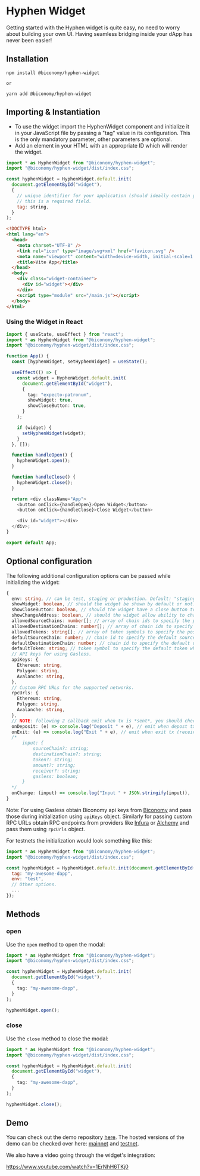# Hyphen Widget

Getting started with the Hyphen widget is quite easy, no need to worry about building your own UI. Having seamless bridging inside your dApp has never been easier!

## Installation

```shell
npm install @biconomy/hyphen-widget

or

yarn add @biconomy/hyphen-widget
```

## Importing & Instantiation

- To use the widget import the HyphenWidget component and initialize it in your JavaScript file by passing a "tag" value in its configuration. This is the only mandatory parameter, other parameters are optional.
- Add an element in your HTML with an appropriate ID which will render the widget.

```javascript
import * as HyphenWidget from "@biconomy/hyphen-widget";
import "@biconomy/hyphen-widget/dist/index.css";

const hyphenWidget = HyphenWidget.default.init(
  document.getElementById("widget"),
  {
    // unique identifier for your application (should ideally contain your dApp name),
    // this is a required field.
    tag: string,
  }
);
```

```html
<!DOCTYPE html>
<html lang="en">
  <head>
    <meta charset="UTF-8" />
    <link rel="icon" type="image/svg+xml" href="favicon.svg" />
    <meta name="viewport" content="width=device-width, initial-scale=1.0" />
    <title>Vite App</title>
  </head>
  <body>
    <div class="widget-container">
      <div id="widget"></div>
    </div>
    <script type="module" src="/main.js"></script>
  </body>
</html>
```

### Using the Widget in React

```typescript
import { useState, useEffect } from "react";
import * as HyphenWidget from "@biconomy/hyphen-widget";
import "@biconomy/hyphen-widget/dist/index.css";

function App() {
  const [hyphenWidget, setHyphenWidget] = useState();

  useEffect(() => {
    const widget = HyphenWidget.default.init(
      document.getElementById("widget"),
      {
        tag: "expecto-patronum",
        showWidget: true,
        showCloseButton: true,
      }
    );

    if (widget) {
      setHyphenWidget(widget);
    }
  }, []);

  function handleOpen() {
    hyphenWidget.open();
  }

  function handleClose() {
    hyphenWidget.close();
  }

  return <div className="App">
    <button onClick={handleOpen}>Open Widget</button>
    <button onClick={handleClose}>Close Widget</button>

    <div id="widget"></div>
  </div>;
}

export default App;
```

## Optional configuration

The following additional configuration options can be passed while initializing the widget:

```typescript
{
  env: string, // can be test, staging or production. Default: "staging"
  showWidget: boolean, // should the widget be shown by default or not. Default: false
  showCloseButton: boolean, // should the widget have a close button to close it. Default: false
  showChangeAddress: boolean, // should the widget allow ability to change receiver address. Default: true
  allowedSourceChains: number[]; // array of chain ids to specify the possible source chains. Chains not in this list will be excluded.
  allowedDestinationChains: number[]; // array of chain ids to specify the possible destination chains. Chains not in this list will be excluded.
  allowedTokens: string[]; // array of token symbols to specify the possible tokens. Tokens not in this list will be excluded.
  defaultSourceChain: number; // chain id to specify the default source chain which should be selected.
  defaultDestinationChain: number; // chain id to specify the default destination chain which should be selected.
  defaultToken: string; // token symbol to specify the default token which should be selected.
  // API keys for using Gasless.
  apiKeys: {
    Ethereum: string,
    Polygon: string,
    Avalanche: string,
  },
  // Custom RPC URLs for the supported networks.
  rpcUrls: {
    Ethereum: string,
    Polygon: string,
    Avalanche: string,
  },
  // NOTE: following 2 callback emit when tx is *sent*, you should check the status by yourself
  onDeposit: (e) => console.log("Deposit " + e), // emit when depost tx is sent
  onExit: (e) => console.log("Exit " + e), // emit when exit tx (receiver will receive tokens) is sent
  /*
      input: {
          sourceChain?: string;
          destinationChain?: string;
          token?: string;
          amount?: string;
          receiver?: string;
          gasless: boolean;
      }
  */
  onChange: (input) => console.log("Input " + JSON.stringify(input)),
}
```

Note: For using Gasless obtain Biconomy api keys from [Biconomy](https://dashboard.biconomy.io/) and pass those during initialization using `apiKeys` object. Similarly for passing custom RPC URLs obtain RPC endpoints from providers like [Infura](https://infura.io/) or [Alchemy](https://www.alchemy.com/) and pass them using `rpcUrls` object.

For testnets the initialization would look something like this:

```javascript
import * as HyphenWidget from "@biconomy/hyphen-widget";
import "@biconomy/hyphen-widget/dist/index.css";

const hyphenWidget = HyphenWidget.default.init(document.getElementById("widget"), {
  tag: "my-awesome-dapp",
  env: "test",
  // Other options.
  ...
});
```

## Methods

### open

Use the `open` method to open the modal:

```typescript
import * as HyphenWidget from "@biconomy/hyphen-widget";
import "@biconomy/hyphen-widget/dist/index.css";

const hyphenWidget = HyphenWidget.default.init(
  document.getElementById("widget"),
  {
    tag: "my-awesome-dapp",
  }
);

hyphenWidget.open();
```

### close

Use the `close` method to close the modal:

```typescript
import * as HyphenWidget from "@biconomy/hyphen-widget";
import "@biconomy/hyphen-widget/dist/index.css";

const hyphenWidget = HyphenWidget.default.init(
  document.getElementById("widget"),
  {
    tag: "my-awesome-dapp",
  }
);

hyphenWidget.close();
```

## Demo

You can check out the demo repository [here](https://github.com/bcnmy/hyphen-widget-demo). The hosted versions of the demo can be checked over here: [mainnet](https://hyphen-widget-demo.biconomy.io/) and [testnet](https://hyphen-widget-demo-test.biconomy.io/).

We also have a video going through the widget's integration:

https://www.youtube.com/watch?v=1ErNhH6TKj0

